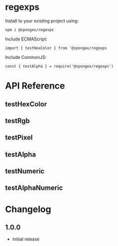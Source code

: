 # regexps

Install to your existing project using:
```
npm i @spongex/regexps
```

Include ECMAScript:
```
import { testHexColor } from '@spongex/regexps
```

Include CommonJS:
```
const { testAlpha } = require('@spongex/regexps')
```

# API Reference

## testHexColor

## testRgb

## testPixel

## testAlpha

## testNumeric

## testAlphaNumeric

# Changelog

## 1.0.0
- Initial release
